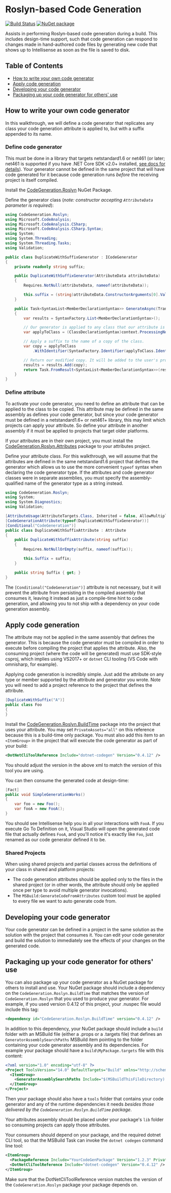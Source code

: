 # Roslyn-based Code Generation

[![Build Status](https://andrewarnott.visualstudio.com/OSS/_apis/build/status/CodeGeneration.Roslyn)](https://andrewarnott.visualstudio.com/OSS/_build/latest?definitionId=15)
[![NuGet package](https://img.shields.io/nuget/v/CodeGeneration.Roslyn.svg)][NuPkg]

Assists in performing Roslyn-based code generation during a build.
This includes design-time support, such that code generation can respond to
changes made in hand-authored code files by generating new code that shows
up to Intellisense as soon as the file is saved to disk.

## Table of Contents

* [How to write your own code generator][]
* [Apply code generation][]
* [Developing your code generator][]
* [Packaging up your code generator for others' use][]

## How to write your own code generator
[How to write your own code generator]: #how-to-write-your-own-code-generator

In this walkthrough, we will define a code generator that replicates any class
your code generation attribute is applied to, but with a suffix appended to its name.

### Define code generator
[Define code generator]: #define-code-generator

This must be done in a library that targets netstandard1.6 or net461 (or later;
net461 is supported if you have .NET Core SDK v2.0+ installed, [see docs for details][netstandard-table]).
Your generator cannot be defined in the same project that will have code generated
for it because code generation runs *before* the receiving project is itself compiled.

Install the [CodeGeneration.Roslyn][NuPkg] NuGet Package.

Define the generator class (*note: constructor accepting `AttributeData` parameter is required*):

```csharp
using CodeGeneration.Roslyn;
using Microsoft.CodeAnalysis;
using Microsoft.CodeAnalysis.CSharp;
using Microsoft.CodeAnalysis.CSharp.Syntax;
using System;
using System.Threading;
using System.Threading.Tasks;
using Validation;

public class DuplicateWithSuffixGenerator : ICodeGenerator
{
    private readonly string suffix;

    public DuplicateWithSuffixGenerator(AttributeData attributeData)
    {
        Requires.NotNull(attributeData, nameof(attributeData));

        this.suffix = (string)attributeData.ConstructorArguments[0].Value;
    }

    public Task<SyntaxList<MemberDeclarationSyntax>> GenerateAsync(TransformationContext context, IProgress<Diagnostic> progress, CancellationToken cancellationToken)
    {
        var results = SyntaxFactory.List<MemberDeclarationSyntax>();

        // Our generator is applied to any class that our attribute is applied to.
        var applyToClass = (ClassDeclarationSyntax)context.ProcessingNode;

        // Apply a suffix to the name of a copy of the class.
        var copy = applyToClass
            .WithIdentifier(SyntaxFactory.Identifier(applyToClass.Identifier.ValueText + this.suffix));

        // Return our modified copy. It will be added to the user's project for compilation.
        results = results.Add(copy);
        return Task.FromResult<SyntaxList<MemberDeclarationSyntax>>(results);
    }
}
```

### Define attribute

To activate your code generator, you need to define an attribute that can be
applied to the class to be copied. This attribute may be defined in the same
assembly as defines your code generator, but since your code generator must
be defined in a netstandard1.6+ or net461+ library, this may limit which projects
can apply your attribute. So define your attribute in another assembly if
it must be applied to projects that target older platforms.

If your attributes are in their own project, you must install the
[CodeGeneration.Roslyn.Attributes][AttrNuPkg] package to your attributes project.

Define your attribute class.
For this walkthrough, we will assume that the attributes are defined in the same
netstandard1.6 project that defines the generator which allows us to use the more
convenient `typeof` syntax when declaring the code generator type.
If the attributes and code generator classes were in separate assemblies, you must
specify the assembly-qualified name of the generator type as a string instead.

```csharp
using CodeGeneration.Roslyn;
using System;
using System.Diagnostics;
using Validation;

[AttributeUsage(AttributeTargets.Class, Inherited = false, AllowMultiple = true)]
[CodeGenerationAttribute(typeof(DuplicateWithSuffixGenerator))]
[Conditional("CodeGeneration")]
public class DuplicateWithSuffixAttribute : Attribute
{
    public DuplicateWithSuffixAttribute(string suffix)
    {
        Requires.NotNullOrEmpty(suffix, nameof(suffix));

        this.Suffix = suffix;
    }

    public string Suffix { get; }
}
```

The `[Conditional("CodeGeneration")]` attribute is not necessary, but it will prevent
the attribute from persisting in the compiled assembly that consumes it, leaving it
instead as just a compile-time hint to code generation, and allowing you to not ship
with a dependency on your code generation assembly.

## Apply code generation
[Apply code generation]: #apply-code-generation

The attribute may not be applied in the same assembly that defines the generator.
This is because the code generator must be compiled in order to execute before compiling
the project that applies the attribute. Also, the consuming project (where the code
will be generated) must use SDK-style csproj, which implies using VS2017+ or `dotnet`
CLI tooling (VS Code with omnisharp, for example).

Applying code generation is incredibly simple. Just add the attribute on any type
or member supported by the attribute and generator you wrote. Note you will need to
add a project reference to the project that defines the attribute.

```csharp
[DuplicateWithSuffix("A")]
public class Foo
{
}
```

Install the [CodeGeneration.Roslyn.BuildTime][BuildTimeNuPkg] package into the
project that uses your attribute. You may set `PrivateAssets="all"` on this reference
because this is a build-time only package. You must also add this item to an `<ItemGroup>` in the project
that will execute the code generator as part of your build:

```xml
<DotNetCliToolReference Include="dotnet-codegen" Version="0.4.12" />
```

You should adjust the version in the above xml to match the version of this tool you are using.

You can then consume the generated code at design-time:

```csharp
[Fact]
public void SimpleGenerationWorks()
{
    var foo = new Foo();
    var fooA = new FooA();
}
```

You should see Intellisense help you in all your interactions with `FooA`.
If you execute Go To Definition on it, Visual Studio will open the generated code file
that actually defines `FooA`, and you'll notice it's exactly like `Foo`, just renamed
as our code generator defined it to be.

### Shared Projects

When using shared projects and partial classes across the definitions of your class in shared and platform projects:

* The code generation attributes should be applied only to the files in the shared project
  (or in other words, the attribute should only be applied once per type to avoid multiple generator invocations).
* The `MSBuild:GenerateCodeFromAttributes` custom tool must be applied to every file we want to auto generate code from.

## Developing your code generator
[Developing your code generator]: #developing-your-code-generator

Your code generator can be defined in a project in the same solution as the solution with
the project that consumes it. You can edit your code generator and build the solution
to immediately see the effects of your changes on the generated code.

## Packaging up your code generator for others' use
[Packaging up your code generator for others' use]: #packaging-up-your-code-generator-for-others-use

You can also package up your code generator as a NuGet package for others to install
and use. Your NuGet package should include a dependency on the `CodeGeneration.Roslyn.BuildTime`
that matches the version of `CodeGeneration.Roslyn` that you used to produce your generator.
For example, if you used version 0.4.12 of this project, your .nuspec file would include this tag:

```xml
<dependency id="CodeGeneration.Roslyn.BuildTime" version="0.4.12" />
```

In addition to this dependency, your NuGet package should include a `build` folder with an
MSBuild file (either a .props or a .targets file) that defines an `GeneratorAssemblySearchPaths`
MSBuild item pointing to the folder containing your code generator assembly and its dependencies.
For example your package should have a `build\MyPackage.targets` file with this content:

```xml
<?xml version="1.0" encoding="utf-8" ?>
<Project ToolsVersion="14.0" DefaultTargets="Build" xmlns="http://schemas.microsoft.com/developer/msbuild/2003">
  <ItemGroup>
    <GeneratorAssemblySearchPaths Include="$(MSBuildThisFileDirectory)..\tools" />
  </ItemGroup>
</Project>
```

Then your package should also have a `tools` folder that contains your code generator and any of the runtime
dependencies it needs *besides those delivered by the `CodeGeneration.Roslyn.BuildTime` package*.

Your attributes assembly should be placed under your package's `lib` folder so consuming projects
can apply those attributes.

Your consumers should depend on your package, and the required dotnet CLI tool,
so that the MSBuild Task can invoke the `dotnet codegen` command line tool:

```xml
<ItemGroup>
  <PackageReference Include="YourCodeGenPackage" Version="1.2.3" PrivateAssets="all" />
  <DotNetCliToolReference Include="dotnet-codegen" Version="0.4.12" />
</ItemGroup>
```

Make sure that the DotNetCliToolReference version matches the version of the
`CodeGeneration.Roslyn` package your package depends on.

[NuPkg]: https://nuget.org/packages/CodeGeneration.Roslyn
[BuildTimeNuPkg]: https://nuget.org/packages/CodeGeneration.Roslyn.BuildTime
[AttrNuPkg]: https://nuget.org/packages/CodeGeneration.Roslyn.Attributes
[netstandard-table]: https://docs.microsoft.com/dotnet/standard/net-standard#net-implementation-support

